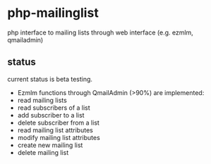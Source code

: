 # php-mailinglist
php interface to mailing lists through web interface (e.g. ezmlm, qmailadmin)

## status
current status is beta testing.

* Ezmlm functions through QmailAdmin (>90%) are implemented:
 * read mailing lists
 * read subscribers of a list
 * add subscriber to a list
 * delete subscriber from a list
 * read mailing list attributes
 * modify mailing list attributes
 * create new mailing list
 * delete mailing list

